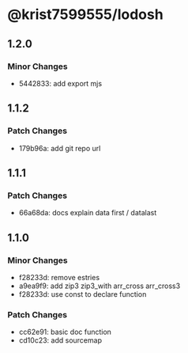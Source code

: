 # @krist7599555/lodosh

## 1.2.0

### Minor Changes

- 5442833: add export mjs

## 1.1.2

### Patch Changes

- 179b96a: add git repo url

## 1.1.1

### Patch Changes

- 66a68da: docs explain data first / datalast

## 1.1.0

### Minor Changes

- f28233d: remove estries
- a9ea9f9: add zip3 zip3_with arr_cross arr_cross3
- f28233d: use const to declare function

### Patch Changes

- cc62e91: basic doc function
- cd10c23: add sourcemap
